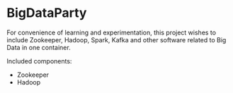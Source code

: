 # BigDataParty

For convenience of learning and experimentation, this project wishes to include Zookeeper, Hadoop, Spark, Kafka and other software related to Big Data in one container.

Included components:

* Zookeeper
* Hadoop
